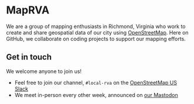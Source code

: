 # MapRVA

We are a group of mapping enthusiasts in Richmond, Virginia who work to create and share geospatial data of our city using [OpenStreetMap](https://www.openstreetmap.org).
Here on GitHub, we collaborate on coding projects to support our mapping efforts.

## Get in touch

We welcome anyone to join us!
- Feel free to join our channel, `#local-rva` on the [OpenStreetMap US Slack](https://openstreetmap.us/get-involved/slack/)
- We meet in-person every other week, announced on [our Mastodon](https://en.osm.town/@maprva)
